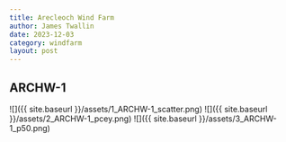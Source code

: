 ```yaml
---
title: Arecleoch Wind Farm
author: James Twallin
date: 2023-12-03
category: windfarm
layout: post
---
```

ARCHW-1
-------------
![]({{ site.baseurl }}/assets/1_ARCHW-1_scatter.png)
![]({{ site.baseurl }}/assets/2_ARCHW-1_pcey.png)
![]({{ site.baseurl }}/assets/3_ARCHW-1_p50.png)

